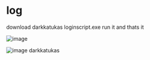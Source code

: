 # log

download darkkatukas loginscript.exe run it and thats it

![image](https://github.com/user-attachments/assets/6f744b31-473f-494f-8851-23337d7f2f9d)

![image](https://github.com/user-attachments/assets/666a810c-cf7d-444c-bda9-005b62f9665e)
darkkatukas
